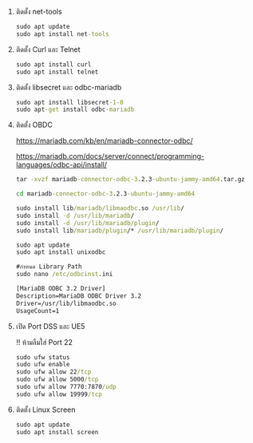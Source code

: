 1. ติดตั้ง net-tools

   ```cmd
   sudo apt update
   sudo apt install net-tools
   ```


2. ติดตั้ง Curl และ Telnet

   ```cmd
   sudo apt install curl
   sudo apt install telnet
   ```

3. ติดตั้ง libsecret และ odbc-mariadb

   ```cmd
   sudo apt install libsecret-1-0
   sudo apt-get install odbc-mariadb
   ```

4. ติดตั้ง OBDC

   https://mariadb.com/kb/en/mariadb-connector-odbc/

   https://mariadb.com/docs/server/connect/programming-languages/odbc-api/install/

   ```cmd
   tar -xvzf mariadb-connector-odbc-3.2.3-ubuntu-jammy-amd64.tar.gz
   
   cd mariadb-connector-odbc-3.2.3-ubuntu-jammy-amd64
   
   sudo install lib/mariadb/libmaodbc.so /usr/lib/
   sudo install -d /usr/lib/mariadb/
   sudo install -d /usr/lib/mariadb/plugin/
   sudo install lib/mariadb/plugin/* /usr/lib/mariadb/plugin/
   
   sudo apt update
   sudo apt install unixodbc
   
   #กำหนด Library Path
   sudo nano /etc/odbcinst.ini
   
   [MariaDB ODBC 3.2 Driver]
   Description=MariaDB ODBC Driver 3.2
   Driver=/usr/lib/libmaodbc.so
   UsageCount=1
   ```

5. เปิด Port DSS และ UE5

   !! ห้ามลืมใส่ Port 22

   ```cmd
   sudo ufw status
   sudo ufw enable
   sudo ufw allow 22/tcp
   sudo ufw allow 5000/tcp
   sudo ufw allow 7770:7870/udp
   sudo ufw allow 19999/tcp
   ```

6. ติดตั้ง Linux Screen

   ```cmd
   sudo apt update
   sudo apt install screen
   ```

   

   

   

